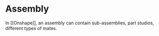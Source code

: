 # Assembly

In [[Onshape]], an assembly can contain sub-assemblies, part studios, different types of mates.